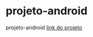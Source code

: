 # projeto-android
projeto-android
 <a href="https://inkscape.org/pt/" target="_blank" class="externo"> link do projeto </a>